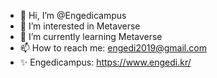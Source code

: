 - 👋 Hi, I’m @Engedicampus
- 👀 I’m interested in Metaverse
- 🌱 I’m currently learning Metaverse
- 📫 How to reach me: engedi2019@gmail.com
- ✨ Engedicampus: https://www.engedi.kr/
<!---
Engedicampus/Engedicampus is a ✨ special ✨ repository because its `README.md` (this file) appears on your GitHub profile.
You can click the Preview link to take a look at your changes.
--->
